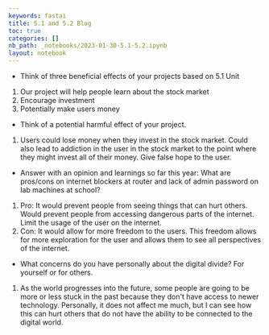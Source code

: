 ```yaml
---
keywords: fastai
title: 5.1 and 5.2 Blog
toc: true
categories: []
nb_path: _notebooks/2023-01-30-5.1-5.2.ipynb
layout: notebook
---
```


<!--
#################################################
### THIS FILE WAS AUTOGENERATED! DO NOT EDIT! ###
#################################################
# file to edit: _notebooks/2023-01-30-5.1-5.2.ipynb
-->

<div class="container" id="notebook-container">
        
<div class="cell border-box-sizing text_cell rendered"><div class="inner_cell">
<div class="text_cell_render border-box-sizing rendered_html">
<ul>
<li>Think of three beneficial effects of your projects based on 5.1 Unit</li>
</ul>
<ol>
<li>Our project will help people learn about the stock market</li>
<li>Encourage investment</li>
<li>Potentially make users money</li>
</ol>
<ul>
<li>Think of a potential harmful effect of your project.</li>
</ul>
<ol>
<li>Users could lose money when they invest in the stock market. Could also lead to addiction in the user in the stock market to the point where they might invest all of their money. Give false hope to the user.</li>
</ol>
<ul>
<li>Answer with an opinion and learnings so far this year:  What are pros/cons on internet blockers at router and lack of admin password on lab machines at school?</li>
</ul>
<ol>
<li>Pro: It would prevent people from seeing things that can hurt others. Would prevent people from accessing dangerous parts of the internet. Limit the usage of the user on the internet. </li>
<li>Con: It would allow for more freedom to the users. This freedom allows for more exploration for the user and allows them to see all perspectives of the internet. </li>
</ol>
<ul>
<li>What concerns do you have personally about the digital divide?  For yourself or for others.</li>
</ul>
<ol>
<li>As the world progresses into the future, some people are going to be more or less stuck in the past because they don't have access to newer technology. Personally, it does not affect me much, but I can see how this can hurt others that do not have the ability to be connected to the digital world. </li>
</ol>

</div>
</div>
</div>
</div>
 

